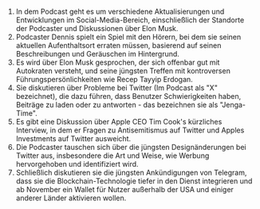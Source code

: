 1. In dem Podcast geht es um verschiedene Aktualisierungen und Entwicklungen im Social-Media-Bereich, einschließlich der Standorte der Podcaster und Diskussionen über Elon Musk.
2. Podcaster Dennis spielt ein Spiel mit den Hörern, bei dem sie seinen aktuellen Aufenthaltsort erraten müssen, basierend auf seinen Beschreibungen und Geräuschen im Hintergrund.
3. Es wird über Elon Musk gesprochen, der sich offenbar gut mit Autokraten versteht, und seine jüngsten Treffen mit kontroversen Führungspersönlichkeiten wie Recep Tayyip Erdogan. 
4. Sie diskutieren über Probleme bei Twitter (Im Podcast als "X" bezeichnet), die dazu führen, dass Benutzer Schwierigkeiten haben, Beiträge zu laden oder zu antworten - das bezeichnen sie als "Jenga-Time".
5. Es gibt eine Diskussion über Apple CEO Tim Cook's kürzliches Interview, in dem er Fragen zu Antisemitismus auf Twitter und Apples Investments auf Twitter ausweicht.
6. Die Podcaster tauschen sich über die jüngsten Designänderungen bei Twitter aus, insbesondere die Art und Weise, wie Werbung hervorgehoben und identifiziert wird.
7. Schließlich diskutieren sie die jüngsten Ankündigungen von Telegram, dass sie die Blockchain-Technologie tiefer in den Dienst integrieren und ab November ein Wallet für Nutzer außerhalb der USA und einiger anderer Länder aktivieren wollen.